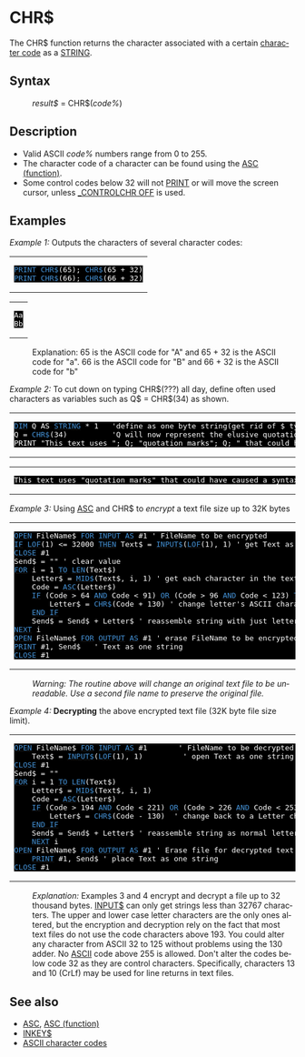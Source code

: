 <style>pre.codeide, pre.outputfixed, .outputcrt0 { background-color: #000 !important; color: #FFF !important; }</style><!DOCTYPE html>
<html class="client-nojs" dir="ltr" lang="en">
<head>
<title>CHR$ - QB64 Phoenix Edition Wiki</title>
</head>
<body class="mediawiki ltr sitedir-ltr mw-hide-empty-elt ns-0 ns-subject page-CHR rootpage-CHR skin-vector action-view skin-vector-legacy vector-feature-language-in-header-enabled vector-feature-language-in-main-page-header-disabled vector-feature-language-alert-in-sidebar-disabled vector-feature-sticky-header-disabled vector-feature-sticky-header-edit-disabled vector-feature-table-of-contents-disabled vector-feature-visual-enhancement-next-disabled">
<div class="mw-body" id="content" role="main">
<a id="top"></a>
<h1 class="firstHeading mw-first-heading" id="firstHeading"><span class="mw-page-title-main">CHR$</span></h1>
<div class="vector-body" id="bodyContent">
<div class="mw-body-content mw-content-ltr" dir="ltr" id="mw-content-text" lang="en"><div class="mw-parser-output"><p>The <a class="mw-selflink selflink">CHR$</a> function returns the character associated with a certain <a href="ASCII" title="ASCII">character code</a> as a <a href="STRING" title="STRING">STRING</a>.
</p>
<h2><span class="mw-headline" id="Syntax">Syntax</span></h2>
<dl><dd><i>result$</i> = <a class="mw-selflink selflink">CHR$</a>(<i>code%</i>)</dd></dl>
<p>
</p>
<h2><span class="mw-headline" id="Description">Description</span></h2>
<ul><li>Valid ASCII <i>code%</i> numbers range from 0 to 255.</li>
<li>The character code of a character can be found using the <a href="ASC_(function)" title="ASC (function)">ASC (function)</a>.</li>
<li>Some control codes below 32 will not <a href="PRINT" title="PRINT">PRINT</a> or will move the screen cursor, unless <a href="CONTROLCHR" title="CONTROLCHR">_CONTROLCHR OFF</a> is used.</li></ul>
<p>
</p>
<h2><span class="mw-headline" id="Examples">Examples</span></h2>
<p><i>Example 1:</i> Outputs the characters of several character codes:
</p>
<table cellpadding="15px" width="100%">
<tbody><tr>
<td><pre class="codeide"><a href="PRINT" title="PRINT"><span style="color:#4593D8;">PRINT</span></a> <a class="mw-selflink selflink"><span style="color:#4593D8;">CHR$</span></a>(65); <a class="mw-selflink selflink"><span style="color:#4593D8;">CHR$</span></a>(65 + 32)
<a href="PRINT" title="PRINT"><span style="color:#4593D8;">PRINT</span></a> <a class="mw-selflink selflink"><span style="color:#4593D8;">CHR$</span></a>(66); <a class="mw-selflink selflink"><span style="color:#4593D8;">CHR$</span></a>(66 + 32)
</pre>
</td></tr></tbody></table>
<table cellpadding="15px" width="100%">
<tbody><tr>
<td><pre class="outputcrt0">Aa
Bb
</pre>
</td></tr></tbody></table>
<dl><dd>Explanation: 65 is the ASCII code for "A" and 65 + 32 is the ASCII code for "a". 66 is the ASCII code for "B" and 66 + 32 is the ASCII code for "b"</dd></dl>
<p>
<i>Example 2:</i> To cut down on typing CHR$(???) all day, define often used characters as variables such as Q$ = CHR$(34) as shown.
</p>
<table cellpadding="15px" width="100%">
<tbody><tr>
<td><pre class="codeide">
<a href="DIM" title="DIM"><span style="color:#4593D8;">DIM</span></a> Q AS <a href="STRING" title="STRING"><span style="color:#4593D8;">STRING</span></a> * 1   'define as one byte string(get rid of $ type suffix too)
Q = <a class="mw-selflink selflink"><span style="color:#4593D8;">CHR$</span></a>(34)          'Q will now represent the elusive quotation mark in a string
PRINT "This text uses "; Q; "quotation marks"; Q; " that could have caused a syntax error!"
</pre>
</td></tr></tbody></table>
<table cellpadding="15px" width="100%">
<tbody><tr>
<td><pre class="outputcrt0">This text uses "quotation marks" that could have caused a syntax error!
</pre>
</td></tr></tbody></table>
<p>
<i>Example 3:</i> Using <a href="ASC_(function)" title="ASC (function)">ASC</a> and <a class="mw-selflink selflink">CHR$</a> to <i>encrypt</i> a text file size up to 32K bytes
</p>
<table cellpadding="15px" width="100%">
<tbody><tr>
<td><pre class="codeide"><a href="OPEN" title="OPEN"><span style="color:#4593D8;">OPEN</span></a> FileName$ <a href="FOR" title="FOR"><span style="color:#4593D8;">FOR</span></a> <a class="mw-redirect" href="INPUT_(file_mode)" title="INPUT (file mode)"><span style="color:#4593D8;">INPUT</span></a> <a href="AS" title="AS"><span style="color:#4593D8;">AS</span></a> #1 ' FileName to be encrypted
<a href="IF...THEN" title="IF...THEN"><span style="color:#4593D8;">IF</span></a> <a href="LOF" title="LOF"><span style="color:#4593D8;">LOF</span></a>(1) &lt;= 32000 <a href="THEN" title="THEN"><span style="color:#4593D8;">THEN</span></a> Text$ = <a href="INPUT$" title="INPUT$"><span style="color:#4593D8;">INPUT$</span></a>(<a href="LOF" title="LOF"><span style="color:#4593D8;">LOF</span></a>(1), 1) ' get Text as one string
<a href="CLOSE" title="CLOSE"><span style="color:#4593D8;">CLOSE</span></a> #1
Send$ = "" ' clear value
<a href="FOR...NEXT" title="FOR...NEXT"><span style="color:#4593D8;">FOR</span></a> i = 1 <a href="TO" title="TO"><span style="color:#4593D8;">TO</span></a> <a href="LEN" title="LEN"><span style="color:#4593D8;">LEN</span></a>(Text$)
    Letter$ = <a href="MID$_(function)" title="MID$ (function)"><span style="color:#4593D8;">MID$</span></a>(Text$, i, 1) ' get each character in the text
    Code = <a href="ASC_(function)" title="ASC (function)"><span style="color:#4593D8;">ASC</span></a>(Letter$)
    <a href="IF...THEN" title="IF...THEN"><span style="color:#4593D8;">IF</span></a> (Code &gt; 64 <a href="AND_(boolean)" title="AND (boolean)"><span style="color:#4593D8;">AND</span></a> Code &lt; 91) <a href="OR_(boolean)" title="OR (boolean)"><span style="color:#4593D8;">OR</span></a> (Code &gt; 96 <a href="AND_(boolean)" title="AND (boolean)"><span style="color:#4593D8;">AND</span></a> Code &lt; 123) <a href="THEN" title="THEN"><span style="color:#4593D8;">THEN</span></a>
        Letter$ = <a class="mw-selflink selflink"><span style="color:#4593D8;">CHR$</span></a>(Code + 130) ' change letter's ASCII character by 130
    <a class="mw-redirect" href="END_IF" title="END IF"><span style="color:#4593D8;">END IF</span></a>
    Send$ = Send$ + Letter$ ' reassemble string with just letters encrypted
<a href="NEXT" title="NEXT"><span style="color:#4593D8;">NEXT</span></a> i
<a href="OPEN" title="OPEN"><span style="color:#4593D8;">OPEN</span></a> FileName$ <a href="FOR" title="FOR"><span style="color:#4593D8;">FOR</span></a> <a class="mw-redirect" href="OUTPUT" title="OUTPUT"><span style="color:#4593D8;">OUTPUT</span></a> <a href="AS" title="AS"><span style="color:#4593D8;">AS</span></a> #1 ' erase FileName to be encrypted
<a href="PRINT_(file_statement)" title="PRINT (file statement)"><span style="color:#4593D8;">PRINT</span></a> #1, Send$   ' Text as one string
<a href="CLOSE" title="CLOSE"><span style="color:#4593D8;">CLOSE</span></a> #1
</pre>
</td></tr></tbody></table>
<dl><dd><i>Warning: The routine above will change an original text file to be unreadable. Use a second file name to preserve the original file.</i></dd></dl>
<p>
<i>Example 4:</i> <b>Decrypting</b> the above encrypted text file (32K byte file size limit).
</p>
<table cellpadding="15px" width="100%">
<tbody><tr>
<td><pre class="codeide"><a href="OPEN" title="OPEN"><span style="color:#4593D8;">OPEN</span></a> FileName$ <a href="FOR" title="FOR"><span style="color:#4593D8;">FOR</span></a> <a class="mw-redirect" href="INPUT_(file_mode)" title="INPUT (file mode)"><span style="color:#4593D8;">INPUT</span></a> <a href="AS" title="AS"><span style="color:#4593D8;">AS</span></a> #1       ' FileName to be decrypted
    Text$ = <a href="INPUT$" title="INPUT$"><span style="color:#4593D8;">INPUT$</span></a>(<a href="LOF" title="LOF"><span style="color:#4593D8;">LOF</span></a>(1), 1)         ' open Text as one string
<a href="CLOSE" title="CLOSE"><span style="color:#4593D8;">CLOSE</span></a> #1
Send$ = ""
<a href="FOR...NEXT" title="FOR...NEXT"><span style="color:#4593D8;">FOR</span></a> i = 1 <a href="TO" title="TO"><span style="color:#4593D8;">TO</span></a> <a href="LEN" title="LEN"><span style="color:#4593D8;">LEN</span></a>(Text$)
    Letter$ = <a href="MID$_(function)" title="MID$ (function)"><span style="color:#4593D8;">MID$</span></a>(Text$, i, 1)
    Code = <a href="ASC_(function)" title="ASC (function)"><span style="color:#4593D8;">ASC</span></a>(Letter$)
    <a href="IF...THEN" title="IF...THEN"><span style="color:#4593D8;">IF</span></a> (Code &gt; 194 <a href="AND_(boolean)" title="AND (boolean)"><span style="color:#4593D8;">AND</span></a> Code &lt; 221) <a href="OR_(boolean)" title="OR (boolean)"><span style="color:#4593D8;">OR</span></a> (Code &gt; 226 <a href="AND_(boolean)" title="AND (boolean)"><span style="color:#4593D8;">AND</span></a> Code &lt; 253) <a href="THEN" title="THEN"><span style="color:#4593D8;">THEN</span></a>
        Letter$ = <a class="mw-selflink selflink"><span style="color:#4593D8;">CHR$</span></a>(Code - 130)  ' change back to a Letter character
    <a class="mw-redirect" href="END_IF" title="END IF"><span style="color:#4593D8;">END IF</span></a>
    Send$ = Send$ + Letter$ ' reassemble string as normal letters
    <a href="NEXT" title="NEXT"><span style="color:#4593D8;">NEXT</span></a> i
<a href="OPEN" title="OPEN"><span style="color:#4593D8;">OPEN</span></a> FileName$ <a href="FOR" title="FOR"><span style="color:#4593D8;">FOR</span></a> <a class="mw-redirect" href="OUTPUT" title="OUTPUT"><span style="color:#4593D8;">OUTPUT</span></a> <a href="AS" title="AS"><span style="color:#4593D8;">AS</span></a> #1 ' Erase file for decrypted text
    <a href="PRINT_(file_statement)" title="PRINT (file statement)"><span style="color:#4593D8;">PRINT</span></a> #1, Send$ ' place Text as one string
<a href="CLOSE" title="CLOSE"><span style="color:#4593D8;">CLOSE</span></a> #1
</pre>
</td></tr></tbody></table>
<dl><dd><i>Explanation:</i> Examples 3 and 4 encrypt and decrypt a file up to 32 thousand bytes. <a href="INPUT$" title="INPUT$">INPUT$</a> can only get strings less than 32767 characters. The upper and lower case letter characters are the only ones altered, but the encryption and decryption rely on the fact that most text files do not use the code characters above 193. You could alter any character from ASCII 32 to 125 without problems using the 130 adder. No <a href="ASCII" title="ASCII">ASCII</a> code above 255 is allowed. Don't alter the codes below code 32 as they are control characters. Specifically, characters 13 and 10 (CrLf) may be used for line returns in text files.</dd></dl>
<p>
</p>
<h2><span class="mw-headline" id="See_also">See also</span></h2>
<ul><li><a href="ASC" title="ASC">ASC</a>, <a href="ASC_(function)" title="ASC (function)">ASC (function)</a></li>
<li><a href="INKEY$" title="INKEY$">INKEY$</a></li>
<li><a href="ASCII" title="ASCII">ASCII character codes</a></li></ul>
<p>
</p>
<!-- 
NewPP limit report
Cached time: 20240715034033
Cache expiry: 86400
Reduced expiry: false
Complications: [show‐toc]
CPU time usage: 0.053 seconds
Real time usage: 0.068 seconds
Preprocessor visited node count: 502/1000000
Post‐expand include size: 4470/2097152 bytes
Template argument size: 717/2097152 bytes
Highest expansion depth: 3/100
Expensive parser function count: 0/100
Unstrip recursion depth: 0/20
Unstrip post‐expand size: 0/5000000 bytes
-->
<!--
Transclusion expansion time report (%,ms,calls,template)
100.00%   40.864      1 -total
 13.64%    5.574      2 Template:OutputEnd
 12.88%    5.264     64 Template:Cl
  8.36%    3.418      2 Template:OutputStart
  6.99%    2.858      1 Template:PageSyntax
  6.90%    2.819      1 Template:Small
  5.71%    2.333      4 Template:CodeEnd
  5.45%    2.227      3 Template:Parameter
  5.39%    2.201      4 Template:CodeStart
  5.33%    2.178      1 Template:PageSeeAlso
-->
<!-- Saved in parser cache with key qb64pnix_mw19894-mwmb_:pcache:idhash:379-0!canonical and timestamp 20240715034033 and revision id 8113.
 -->
</div>
</div>
</div>
</div>
</body>
</html>